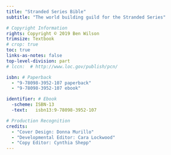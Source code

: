 ```yaml
---
title: "Stranded Series Bible"
subtitle: "The world building guild for the Stranded Series"

# Copyright Information
rights: Copyright © 2019 Ben Wilson
trimsize: Textbook
# crop: true
toc: true
links-as-notes: false
top-level-division: part
# lccn:  # http://www.loc.gov/publish/pcn/

isbn: # Paperback
  - "9-78098-3952-107 paperback"
  - "9-78098-3952-107 ebook"

identifier: # Ebook
  -scheme: ISBN-13
  -text:   isbn13:9-78098-3952-107

# Production Recognition
credits:
  - "Cover Design: Donna Murillo"
  - "Developmental Editor: Cara Lockwood"
  - "Copy Editor: Cynthia Shepp"
---
```


